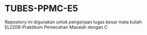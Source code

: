 # TUBES-PPMC-E5
Repository ini digunakan untuk pengerjaan tugas besar mata kuliah EL2208-Praktikum Pemecahan Masalah dengan C
